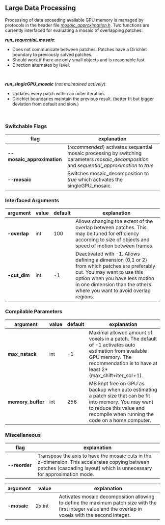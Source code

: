 ## Large Data Processing

Processing of data exceeding available GPU memory is managed by protocols in the header file [*mosaic_approximation.h*](../Source/Protocols/mosaic_approximation.h).
Two functions are currently interfaced for evaluating a mosaic of overlapping patches:

***run_sequential_mosaic***:
- Does not communicate between patches. Patches have a Dirichlet boundary to previously solved patches.
- Should work if there are only small objects and is reasonable fast.
- Direction alternates by level.

<br>

***run_singleGPU_mosaic*** (*not maintained actively*):
- Updates every patch within an outer iteration. 
- Dirichlet boundaries maintain the previous result. (better fit but bigger deviation from default and slow.)

<br>

### Switchable Flags

| &nbsp;&nbsp;&nbsp;&nbsp;&nbsp;&nbsp;&nbsp;&nbsp;&nbsp;&nbsp;&nbsp;&nbsp;&nbsp;&nbsp;&nbsp;&nbsp;&nbsp;flag&nbsp;&nbsp;&nbsp;&nbsp;&nbsp;&nbsp;&nbsp;&nbsp;&nbsp;&nbsp;&nbsp;&nbsp;&nbsp;&nbsp;&nbsp;&nbsp;&nbsp; | explanation |
|----------|-------------|
| **--mosaic_approximation** | (*recommended*) activates sequential mosaic processing by switching parameters *mosaic_decomposition* and *sequential_approximation* to *true* |
| **--mosaic** | Switches mosaic_decomposition to *true* which activates the singleGPU_mosaic. |

### Interfaced Arguments

| argument | value | default | explanation |
|----------|-------|------|-------|
| **-overlap** | int | 100 | Allows changing the extent of the overlap between patches. This may be tuned for efficiency according to size of objects and speed of motion between frames. |
| **-cut_dim** | int | -1 | Deactivated with -1. Allows defining a dimension (0,1 or 2) from which patches are preferably cut. You may want to use this option when you have less motion in one dimension than the others where you want to avoid overlap regions. |

### Compilable Parameters

| argument | value | default | explanation |
|----------|-------|------|-------|
| **max_nstack** | int | -1 | Maximal allowed amount of voxels in a patch. The default of -1 activates auto estimation from available GPU memory. The recommendation is to have at least 2*(max_shift+iter_sor+1).|
| **memory_buffer** | int | 256 | MB kept free on GPU as backup when auto estimating a patch size that can be fit into memory. You may want to reduce this value and recompile when running the code on a home computer. |


### Miscellaneous

| &nbsp;&nbsp;&nbsp;&nbsp;&nbsp;&nbsp;flag&nbsp;&nbsp;&nbsp;&nbsp;&nbsp;&nbsp; | explanation |
|----------|-------------|
| **--reorder** | Transpose the axis to have the mosaic cuts in the z-dimension. This accelerates copying between patches (cascading layout) which is unnecessary for approximation mode. |

| argument | &nbsp;&nbsp;value&nbsp;&nbsp; | explanation |
|----------|-------|-------|
| **-mosaic** | 2x int | Activates mosaic decomposition allowing to define the maximum patch size with the first integer value and the overlap in voxels with the second integer. |

